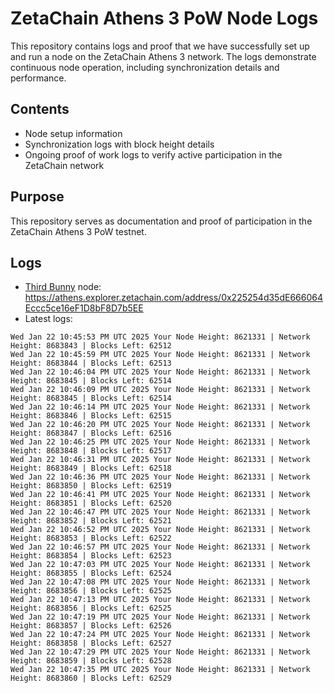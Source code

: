 # ZetaChain Athens 3 PoW Node Logs
This repository contains logs and proof that we have successfully set up and run a node on the ZetaChain Athens 3 network. The logs demonstrate continuous node operation, including synchronization details and performance.

## Contents
- Node setup information
- Synchronization logs with block height details
- Ongoing proof of work logs to verify active participation in the ZetaChain network

## Purpose
This repository serves as documentation and proof of participation in the ZetaChain Athens 3 PoW testnet.

## Logs

- [Third Bunny](https://thirdbunny.xyz/) node: https://athens.explorer.zetachain.com/address/0x225254d35dE666064Eccc5ce16eF1D8bF8D7b5EE
- Latest logs:
```
Wed Jan 22 10:45:53 PM UTC 2025 Your Node Height: 8621331 | Network Height: 8683843 | Blocks Left: 62512
Wed Jan 22 10:45:59 PM UTC 2025 Your Node Height: 8621331 | Network Height: 8683844 | Blocks Left: 62513
Wed Jan 22 10:46:04 PM UTC 2025 Your Node Height: 8621331 | Network Height: 8683845 | Blocks Left: 62514
Wed Jan 22 10:46:09 PM UTC 2025 Your Node Height: 8621331 | Network Height: 8683845 | Blocks Left: 62514
Wed Jan 22 10:46:14 PM UTC 2025 Your Node Height: 8621331 | Network Height: 8683846 | Blocks Left: 62515
Wed Jan 22 10:46:20 PM UTC 2025 Your Node Height: 8621331 | Network Height: 8683847 | Blocks Left: 62516
Wed Jan 22 10:46:25 PM UTC 2025 Your Node Height: 8621331 | Network Height: 8683848 | Blocks Left: 62517
Wed Jan 22 10:46:31 PM UTC 2025 Your Node Height: 8621331 | Network Height: 8683849 | Blocks Left: 62518
Wed Jan 22 10:46:36 PM UTC 2025 Your Node Height: 8621331 | Network Height: 8683850 | Blocks Left: 62519
Wed Jan 22 10:46:41 PM UTC 2025 Your Node Height: 8621331 | Network Height: 8683851 | Blocks Left: 62520
Wed Jan 22 10:46:47 PM UTC 2025 Your Node Height: 8621331 | Network Height: 8683852 | Blocks Left: 62521
Wed Jan 22 10:46:52 PM UTC 2025 Your Node Height: 8621331 | Network Height: 8683853 | Blocks Left: 62522
Wed Jan 22 10:46:57 PM UTC 2025 Your Node Height: 8621331 | Network Height: 8683854 | Blocks Left: 62523
Wed Jan 22 10:47:03 PM UTC 2025 Your Node Height: 8621331 | Network Height: 8683855 | Blocks Left: 62524
Wed Jan 22 10:47:08 PM UTC 2025 Your Node Height: 8621331 | Network Height: 8683856 | Blocks Left: 62525
Wed Jan 22 10:47:13 PM UTC 2025 Your Node Height: 8621331 | Network Height: 8683856 | Blocks Left: 62525
Wed Jan 22 10:47:19 PM UTC 2025 Your Node Height: 8621331 | Network Height: 8683857 | Blocks Left: 62526
Wed Jan 22 10:47:24 PM UTC 2025 Your Node Height: 8621331 | Network Height: 8683858 | Blocks Left: 62527
Wed Jan 22 10:47:29 PM UTC 2025 Your Node Height: 8621331 | Network Height: 8683859 | Blocks Left: 62528
Wed Jan 22 10:47:35 PM UTC 2025 Your Node Height: 8621331 | Network Height: 8683860 | Blocks Left: 62529
```

